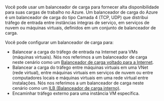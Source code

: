 Você pode usar um balanceador de carga para fornecer alta disponibilidade para suas cargas de trabalho no Azure. Um balanceador de carga do Azure é um balanceador de carga do tipo Camada 4 (TCP, UDP) que distribui tráfego de entrada entre instâncias íntegras de serviço, em serviços de nuvem ou máquinas virtuais, definidos em um conjunto de balanceador de carga.
 
Você pode configurar um balanceador de carga para:

- Balancear a carga do tráfego de entrada na Internet para VMs (máquinas virtuais). Nós nos referimos a um balanceador de carga neste cenário como um [Balanceador de carga voltado para a Internet](../articles/load-balancer/load-balancer-internet-overview.md).
- Balancear a carga do tráfego entre máquinas virtuais em uma VNet (rede virtual), entre máquinas virtuais em serviços de nuvem ou entre computadores locais e máquinas virtuais em uma rede virtual entre instalações. Nós nos referimos a um balanceador de carga neste cenário como um [ILB (Balanceador de carga interno)](../articles/load-balancer/load-balancer-internal-overview.md).
- 	Encaminhar tráfego externo para uma instância VM específica.

<!---HONumber=AcomDC_0224_2016-->